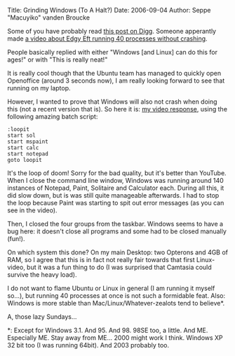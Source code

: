 Title: Grinding Windows (To A Halt?)
Date: 2006-09-04
Author: Seppe "Macuyiko" vanden Broucke

Some of you have probably read [this post on Digg](http://digg.com/videos_educational/Video%3A_Ubuntu_Edgy_Eft_%28knot_2%29%2C_opens_40_apps_with_no_slowdown_instability). Someone apperantly made [a video about Edgy Eft running 40 processes without crashing](http://www.youtube.com/watch?v=q7DhOt_5NXA).

People basically replied with either "Windows [and Linux] can do this for ages!" or with "This is really neat!"

It is really cool though that the Ubuntu team has managed to quickly open Openoffice (around 3 seconds now), I am really looking forward to see that running on my laptop.

However, I wanted to prove that Windows will also not crash when doing this (not a recent version that is). So here it is: [my video response](http://macuyiko.googlepages.com/grindingwindows), using the following amazing batch script:

    :loopit
    start sol
    start mspaint
    start calc
    start notepad
    goto loopit

It's the loop of doom! Sorry for the bad quality, but it's better than YouTube. When I close the command line window, Windows was running around 140 instances of Notepad, Paint, Solitaire and Calculator each. During all this, it did slow down, but is was still quite manageable afterwards. I had to stop the loop because Paint was starting to spit out error messages (as you can see in the video).

Then, I closed the four groups from the taskbar. Windows seems to have a bug here: it doesn't close all programs and some had to be closed manually (fun!).

On which system this done? On my main Desktop: two Opterons and 4GB of RAM, so I agree that this is in fact not really fair towards that first Linux-video, but it was a fun thing to do (I was surprised that Camtasia could survive the heavy load).

I do not want to flame Ubuntu or Linux in general (I am running it myself so...), but running 40 processes at once is not such a formidable feat. Also: Windows is more stable than Mac/Linux/Whatever-zealots tend to believe*.

A, those lazy Sundays...

*: Except for Windows 3.1. And 95. And 98. 98SE too, a little. And ME. Especially ME. Stay away from ME... 2000 might work I think. Windows XP 32 bit too (I was running 64bit). And 2003 probably too.

